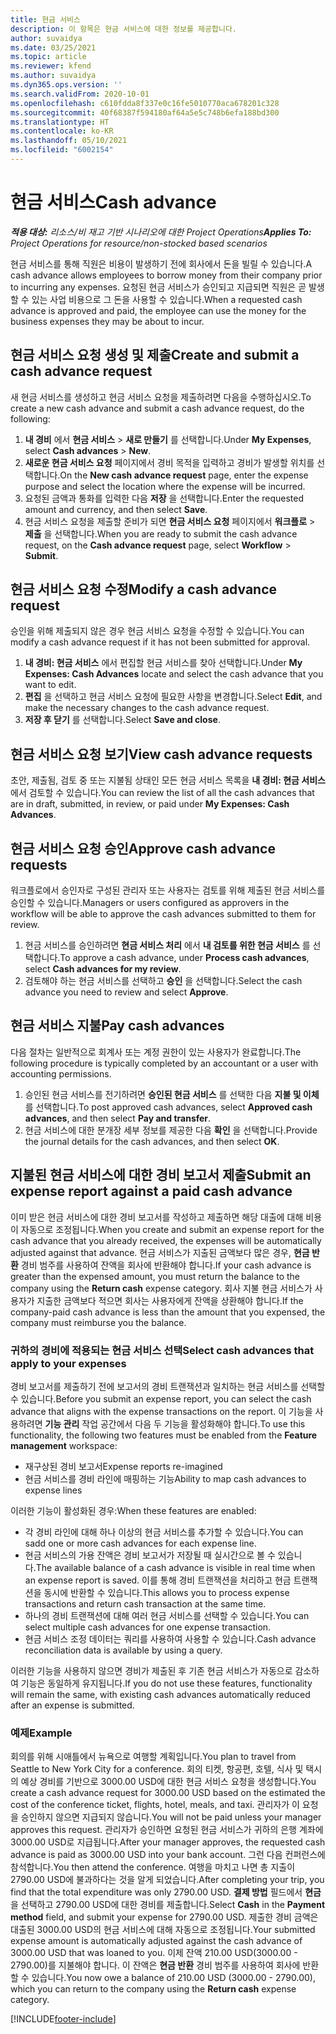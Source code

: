 ```yaml
---
title: 현금 서비스
description: 이 항목은 현금 서비스에 대한 정보를 제공합니다.
author: suvaidya
ms.date: 03/25/2021
ms.topic: article
ms.reviewer: kfend
ms.author: suvaidya
ms.dyn365.ops.version: ''
ms.search.validFrom: 2020-10-01
ms.openlocfilehash: c610fdda8f337e0c16fe5010770aca678201c328
ms.sourcegitcommit: 40f68387f594180af64a5e5c748b6efa188bd300
ms.translationtype: HT
ms.contentlocale: ko-KR
ms.lasthandoff: 05/10/2021
ms.locfileid: "6002154"
---
```

# <a name="cash-advance"></a><span data-ttu-id="d52ab-103">현금 서비스</span><span class="sxs-lookup"><span data-stu-id="d52ab-103">Cash advance</span></span>

<span data-ttu-id="d52ab-104">_**적용 대상:** 리소스/비 재고 기반 시나리오에 대한 Project Operations_</span><span class="sxs-lookup"><span data-stu-id="d52ab-104">_**Applies To:** Project Operations for resource/non-stocked based scenarios_</span></span>

<span data-ttu-id="d52ab-105">현금 서비스를 통해 직원은 비용이 발생하기 전에 회사에서 돈을 빌릴 수 있습니다.</span><span class="sxs-lookup"><span data-stu-id="d52ab-105">A cash advance allows employees to borrow money from their company prior to incurring any expenses.</span></span> <span data-ttu-id="d52ab-106">요청된 현금 서비스가 승인되고 지급되면 직원은 곧 발생할 수 있는 사업 비용으로 그 돈을 사용할 수 있습니다.</span><span class="sxs-lookup"><span data-stu-id="d52ab-106">When a requested cash advance is approved and paid, the employee can use the money for the business expenses they may be about to incur.</span></span> 

## <a name="create-and-submit-a-cash-advance-request"></a><span data-ttu-id="d52ab-107">현금 서비스 요청 생성 및 제출</span><span class="sxs-lookup"><span data-stu-id="d52ab-107">Create and submit a cash advance request</span></span>
<span data-ttu-id="d52ab-108">새 현금 서비스를 생성하고 현금 서비스 요청을 제출하려면 다음을 수행하십시오.</span><span class="sxs-lookup"><span data-stu-id="d52ab-108">To create a new cash advance and submit a cash advance request, do the following:</span></span> 

1. <span data-ttu-id="d52ab-109">**내 경비** 에서 **현금 서비스** > **새로 만들기** 를 선택합니다.</span><span class="sxs-lookup"><span data-stu-id="d52ab-109">Under **My Expenses**, select **Cash advances** > **New**.</span></span> 
2. <span data-ttu-id="d52ab-110">**새로운 현금 서비스 요청** 페이지에서 경비 목적을 입력하고 경비가 발생할 위치를 선택합니다.</span><span class="sxs-lookup"><span data-stu-id="d52ab-110">On the **New cash advance request** page, enter the expense purpose and select the location where the expense will be incurred.</span></span>
3. <span data-ttu-id="d52ab-111">요청된 금액과 통화를 입력한 다음 **저장** 을 선택합니다.</span><span class="sxs-lookup"><span data-stu-id="d52ab-111">Enter the requested amount and currency, and then select **Save**.</span></span> 
4. <span data-ttu-id="d52ab-112">현금 서비스 요청을 제출할 준비가 되면 **현금 서비스 요청** 페이지에서 **워크플로** > **제출** 을 선택합니다.</span><span class="sxs-lookup"><span data-stu-id="d52ab-112">When you are ready to submit the cash advance request, on the **Cash advance request** page, select **Workflow** > **Submit**.</span></span>

## <a name="modify-a-cash-advance-request"></a><span data-ttu-id="d52ab-113">현금 서비스 요청 수정</span><span class="sxs-lookup"><span data-stu-id="d52ab-113">Modify a cash advance request</span></span>

<span data-ttu-id="d52ab-114">승인을 위해 제출되지 않은 경우 현금 서비스 요청을 수정할 수 있습니다.</span><span class="sxs-lookup"><span data-stu-id="d52ab-114">You can modify a cash advance request if it has not been submitted for approval.</span></span>

1. <span data-ttu-id="d52ab-115">**내 경비: 현금 서비스** 에서 편집할 현금 서비스를 찾아 선택합니다.</span><span class="sxs-lookup"><span data-stu-id="d52ab-115">Under **My Expenses: Cash Advances** locate and select the cash advance that you want to edit.</span></span>
2. <span data-ttu-id="d52ab-116">**편집** 을 선택하고 현금 서비스 요청에 필요한 사항을 변경합니다.</span><span class="sxs-lookup"><span data-stu-id="d52ab-116">Select **Edit**, and make the necessary changes to the cash advance request.</span></span> 
3. <span data-ttu-id="d52ab-117">**저장 후 닫기** 를 선택합니다.</span><span class="sxs-lookup"><span data-stu-id="d52ab-117">Select **Save and close**.</span></span>


## <a name="view-cash-advance-requests"></a><span data-ttu-id="d52ab-118">현금 서비스 요청 보기</span><span class="sxs-lookup"><span data-stu-id="d52ab-118">View cash advance requests</span></span>
<span data-ttu-id="d52ab-119">초안, 제출됨, 검토 중 또는 지불됨 상태인 모든 현금 서비스 목록을 **내 경비: 현금 서비스** 에서 검토할 수 있습니다.</span><span class="sxs-lookup"><span data-stu-id="d52ab-119">You can review the list of all the cash advances that are in draft, submitted, in review, or paid under **My Expenses: Cash Advances**.</span></span> 

## <a name="approve-cash-advance-requests"></a><span data-ttu-id="d52ab-120">현금 서비스 요청 승인</span><span class="sxs-lookup"><span data-stu-id="d52ab-120">Approve cash advance requests</span></span>

<span data-ttu-id="d52ab-121">워크플로에서 승인자로 구성된 관리자 또는 사용자는 검토를 위해 제출된 현금 서비스를 승인할 수 있습니다.</span><span class="sxs-lookup"><span data-stu-id="d52ab-121">Managers or users configured as approvers in the workflow will be able to approve the cash advances submitted to them for review.</span></span> 

1. <span data-ttu-id="d52ab-122">현금 서비스를 승인하려면 **현금 서비스 처리** 에서 **내 검토를 위한 현금 서비스** 를 선택합니다.</span><span class="sxs-lookup"><span data-stu-id="d52ab-122">To approve a cash advance, under **Process cash advances**, select **Cash advances for my review**.</span></span>
2. <span data-ttu-id="d52ab-123">검토해야 하는 현금 서비스를 선택하고 **승인** 을 선택합니다.</span><span class="sxs-lookup"><span data-stu-id="d52ab-123">Select the cash advance you need to review and select **Approve**.</span></span>  

## <a name="pay-cash-advances"></a><span data-ttu-id="d52ab-124">현금 서비스 지불</span><span class="sxs-lookup"><span data-stu-id="d52ab-124">Pay cash advances</span></span> 
<span data-ttu-id="d52ab-125">다음 절차는 일반적으로 회계사 또는 계정 권한이 있는 사용자가 완료합니다.</span><span class="sxs-lookup"><span data-stu-id="d52ab-125">The following procedure is typically completed by an accountant or a user with accounting permissions.</span></span>

1. <span data-ttu-id="d52ab-126">승인된 현금 서비스를 전기하려면 **승인된 현금 서비스** 를 선택한 다음 **지불 및 이체** 를 선택합니다.</span><span class="sxs-lookup"><span data-stu-id="d52ab-126">To post approved cash advances, select **Approved cash advances**, and then select **Pay and transfer**.</span></span>  
2. <span data-ttu-id="d52ab-127">현금 서비스에 대한 분개장 세부 정보를 제공한 다음 **확인** 을 선택합니다.</span><span class="sxs-lookup"><span data-stu-id="d52ab-127">Provide the journal details for the cash advances, and then select **OK**.</span></span> 

## <a name="submit-an-expense-report-against-a-paid-cash-advance"></a><span data-ttu-id="d52ab-128">지불된 현금 서비스에 대한 경비 보고서 제출</span><span class="sxs-lookup"><span data-stu-id="d52ab-128">Submit an expense report against a paid cash advance</span></span> 

<span data-ttu-id="d52ab-129">이미 받은 현금 서비스에 대한 경비 보고서를 작성하고 제출하면 해당 대출에 대해 비용이 자동으로 조정됩니다.</span><span class="sxs-lookup"><span data-stu-id="d52ab-129">When you create and submit an expense report for the cash advance that you already received, the expenses will be automatically adjusted against that advance.</span></span> <span data-ttu-id="d52ab-130">현금 서비스가 지출된 금액보다 많은 경우, **현금 반환** 경비 범주를 사용하여 잔액을 회사에 반환해야 합니다.</span><span class="sxs-lookup"><span data-stu-id="d52ab-130">If your cash advance is greater than the expensed amount, you must return the balance to the company using the **Return cash** expense category.</span></span> <span data-ttu-id="d52ab-131">회사 지불 현금 서비스가 사용자가 지출한 금액보다 적으면 회사는 사용자에게 잔액을 상환해야 합니다.</span><span class="sxs-lookup"><span data-stu-id="d52ab-131">If the company-paid cash advance is less than the amount that you expensed, the company must reimburse you the balance.</span></span> 

### <a name="select-cash-advances-that-apply-to-your-expenses"></a><span data-ttu-id="d52ab-132">귀하의 경비에 적용되는 현금 서비스 선택</span><span class="sxs-lookup"><span data-stu-id="d52ab-132">Select cash advances that apply to your expenses</span></span>
<span data-ttu-id="d52ab-133">경비 보고서를 제출하기 전에 보고서의 경비 트랜잭션과 일치하는 현금 서비스를 선택할 수 있습니다.</span><span class="sxs-lookup"><span data-stu-id="d52ab-133">Before you submit an expense report, you can select the cash advance that aligns with the expense transactions on the report.</span></span> <span data-ttu-id="d52ab-134">이 기능을 사용하려면 **기능 관리** 작업 공간에서 다음 두 기능을 활성화해야 합니다.</span><span class="sxs-lookup"><span data-stu-id="d52ab-134">To use this functionality, the following two features must be enabled from the **Feature management** workspace:</span></span>

  - <span data-ttu-id="d52ab-135">재구상된 경비 보고서</span><span class="sxs-lookup"><span data-stu-id="d52ab-135">Expense reports re-imagined</span></span>
  - <span data-ttu-id="d52ab-136">현금 서비스를 경비 라인에 매핑하는 기능</span><span class="sxs-lookup"><span data-stu-id="d52ab-136">Ability to map cash advances to expense lines</span></span>
 
 <span data-ttu-id="d52ab-137">이러한 기능이 활성화된 경우:</span><span class="sxs-lookup"><span data-stu-id="d52ab-137">When these features are enabled:</span></span>
 
  - <span data-ttu-id="d52ab-138">각 경비 라인에 대해 하나 이상의 현금 서비스를 추가할 수 있습니다.</span><span class="sxs-lookup"><span data-stu-id="d52ab-138">You can sadd one or more cash advances for each expense line.</span></span>
  - <span data-ttu-id="d52ab-139">현금 서비스의 가용 잔액은 경비 보고서가 저장될 때 실시간으로 볼 수 있습니다.</span><span class="sxs-lookup"><span data-stu-id="d52ab-139">The available balance of a cash advance is visible in real time when an expense report is saved.</span></span> <span data-ttu-id="d52ab-140">이를 통해 경비 트랜잭션을 처리하고 현금 트랜잭션을 동시에 반환할 수 있습니다.</span><span class="sxs-lookup"><span data-stu-id="d52ab-140">This allows you to process expense transactions and return cash transaction at the same time.</span></span>
  - <span data-ttu-id="d52ab-141">하나의 경비 트랜잭션에 대해 여러 현금 서비스를 선택할 수 있습니다.</span><span class="sxs-lookup"><span data-stu-id="d52ab-141">You can select multiple cash advances for one expense transaction.</span></span>
  - <span data-ttu-id="d52ab-142">현금 서비스 조정 데이터는 쿼리를 사용하여 사용할 수 있습니다.</span><span class="sxs-lookup"><span data-stu-id="d52ab-142">Cash advance reconciliation data is available by using a query.</span></span> 
 
<span data-ttu-id="d52ab-143">이러한 기능을 사용하지 않으면 경비가 제출된 후 기존 현금 서비스가 자동으로 감소하여 기능은 동일하게 유지됩니다.</span><span class="sxs-lookup"><span data-stu-id="d52ab-143">If you do not use these features, functionality will remain the same, with existing cash advances automatically reduced after an expense is submitted.</span></span>

### <a name="example"></a><span data-ttu-id="d52ab-144">예제</span><span class="sxs-lookup"><span data-stu-id="d52ab-144">Example</span></span> 
<span data-ttu-id="d52ab-145">회의를 위해 시애틀에서 뉴욕으로 여행할 계획입니다.</span><span class="sxs-lookup"><span data-stu-id="d52ab-145">You plan to travel from Seattle to New York City for a conference.</span></span> <span data-ttu-id="d52ab-146">회의 티켓, 항공편, 호텔, 식사 및 택시의 예상 경비를 기반으로 3000.00 USD에 대한 현금 서비스 요청을 생성합니다.</span><span class="sxs-lookup"><span data-stu-id="d52ab-146">You create a cash advance request for 3000.00 USD based on the estimated the cost of the conference ticket, flights, hotel, meals, and taxi.</span></span> <span data-ttu-id="d52ab-147">관리자가 이 요청을 승인하지 않으면 지급되지 않습니다.</span><span class="sxs-lookup"><span data-stu-id="d52ab-147">You will not be paid unless your manager approves this request.</span></span> <span data-ttu-id="d52ab-148">관리자가 승인하면 요청된 현금 서비스가 귀하의 은행 계좌에 3000.00 USD로 지급됩니다.</span><span class="sxs-lookup"><span data-stu-id="d52ab-148">After your manager approves, the requested cash advance is paid as 3000.00 USD into your bank account.</span></span> <span data-ttu-id="d52ab-149">그런 다음 컨퍼런스에 참석합니다.</span><span class="sxs-lookup"><span data-stu-id="d52ab-149">You then attend the conference.</span></span> <span data-ttu-id="d52ab-150">여행을 마치고 나면 총 지출이 2790.00 USD에 불과하다는 것을 알게 되었습니다.</span><span class="sxs-lookup"><span data-stu-id="d52ab-150">After completing your trip, you find that the total expenditure was only 2790.00 USD.</span></span> <span data-ttu-id="d52ab-151">**결제 방법** 필드에서 **현금** 을 선택하고 2790.00 USD에 대한 경비를 제출합니다.</span><span class="sxs-lookup"><span data-stu-id="d52ab-151">Select **Cash** in the **Payment method** field, and submit your expense for 2790.00 USD.</span></span> <span data-ttu-id="d52ab-152">제출한 경비 금액은 대출된 3000.00 USD의 현금 서비스에 대해 자동으로 조정됩니다.</span><span class="sxs-lookup"><span data-stu-id="d52ab-152">Your submitted expense amount is automatically adjusted against the cash advance of 3000.00 USD that was loaned to you.</span></span> <span data-ttu-id="d52ab-153">이제 잔액 210.00 USD(3000.00 - 2790.00)를 지불해야 합니다. 이 잔액은 **현금 반환** 경비 범주를 사용하여 회사에 반환할 수 있습니다.</span><span class="sxs-lookup"><span data-stu-id="d52ab-153">You now owe a balance of 210.00 USD (3000.00 - 2790.00), which you can return to the company using the **Return cash** expense category.</span></span>



[!INCLUDE[footer-include](../includes/footer-banner.md)]
